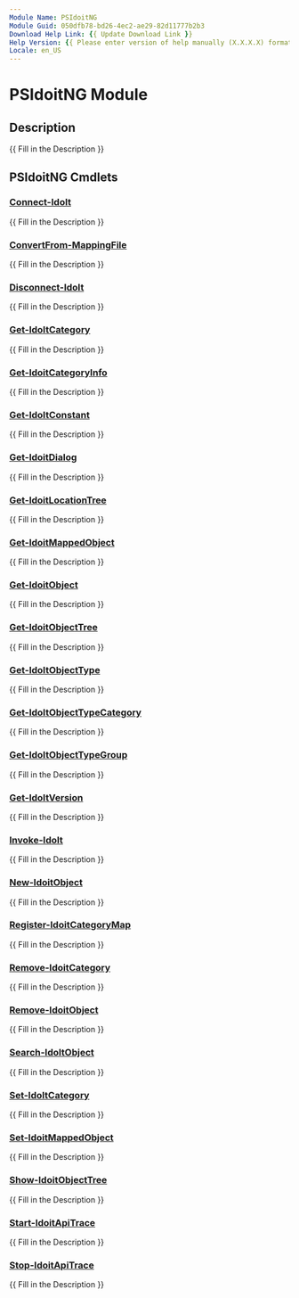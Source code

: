 ```yaml
---
Module Name: PSIdoitNG
Module Guid: 050dfb78-bd26-4ec2-ae29-82d11777b2b3
Download Help Link: {{ Update Download Link }}
Help Version: {{ Please enter version of help manually (X.X.X.X) format }}
Locale: en_US
---
```


# PSIdoitNG Module
## Description
{{ Fill in the Description }}

## PSIdoitNG Cmdlets
### [Connect-IdoIt](Connect-IdoIt.md)
{{ Fill in the Description }}

### [ConvertFrom-MappingFile](ConvertFrom-MappingFile.md)
{{ Fill in the Description }}

### [Disconnect-IdoIt](Disconnect-IdoIt.md)
{{ Fill in the Description }}

### [Get-IdoItCategory](Get-IdoItCategory.md)
{{ Fill in the Description }}

### [Get-IdoitCategoryInfo](Get-IdoitCategoryInfo.md)
{{ Fill in the Description }}

### [Get-IdoItConstant](Get-IdoItConstant.md)
{{ Fill in the Description }}

### [Get-IdoitDialog](Get-IdoitDialog.md)
{{ Fill in the Description }}

### [Get-IdoitLocationTree](Get-IdoitLocationTree.md)
{{ Fill in the Description }}

### [Get-IdoitMappedObject](Get-IdoitMappedObject.md)
{{ Fill in the Description }}

### [Get-IdoitObject](Get-IdoitObject.md)
{{ Fill in the Description }}

### [Get-IdoitObjectTree](Get-IdoitObjectTree.md)
{{ Fill in the Description }}

### [Get-IdoItObjectType](Get-IdoItObjectType.md)
{{ Fill in the Description }}

### [Get-IdoItObjectTypeCategory](Get-IdoItObjectTypeCategory.md)
{{ Fill in the Description }}

### [Get-IdoItObjectTypeGroup](Get-IdoItObjectTypeGroup.md)
{{ Fill in the Description }}

### [Get-IdoItVersion](Get-IdoItVersion.md)
{{ Fill in the Description }}

### [Invoke-IdoIt](Invoke-IdoIt.md)
{{ Fill in the Description }}

### [New-IdoitObject](New-IdoitObject.md)
{{ Fill in the Description }}

### [Register-IdoitCategoryMap](Register-IdoitCategoryMap.md)
{{ Fill in the Description }}

### [Remove-IdoitCategory](Remove-IdoitCategory.md)
{{ Fill in the Description }}

### [Remove-IdoitObject](Remove-IdoitObject.md)
{{ Fill in the Description }}

### [Search-IdoItObject](Search-IdoItObject.md)
{{ Fill in the Description }}

### [Set-IdoItCategory](Set-IdoItCategory.md)
{{ Fill in the Description }}

### [Set-IdoitMappedObject](Set-IdoitMappedObject.md)
{{ Fill in the Description }}

### [Show-IdoitObjectTree](Show-IdoitObjectTree.md)
{{ Fill in the Description }}

### [Start-IdoitApiTrace](Start-IdoitApiTrace.md)
{{ Fill in the Description }}

### [Stop-IdoitApiTrace](Stop-IdoitApiTrace.md)
{{ Fill in the Description }}

